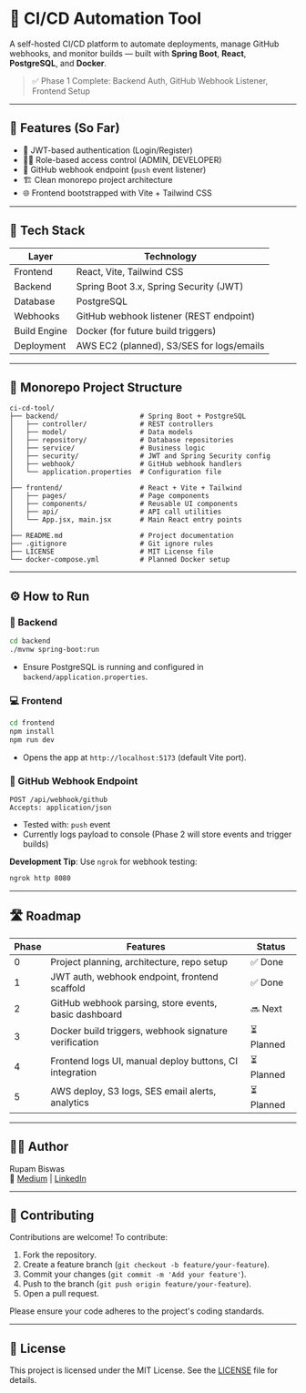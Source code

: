 # 🚀 CI/CD Automation Tool

A self-hosted CI/CD platform to automate deployments, manage GitHub webhooks, and monitor builds — built with **Spring Boot**, **React**, **PostgreSQL**, and **Docker**.

> ✅ Phase 1 Complete: Backend Auth, GitHub Webhook Listener, Frontend Setup

---

## 📌 Features (So Far)

- 🔐 JWT-based authentication (Login/Register)
- 🧑‍💻 Role-based access control (ADMIN, DEVELOPER)
- 🔗 GitHub webhook endpoint (`push` event listener)
- 🏗️ Clean monorepo project architecture
- 🌐 Frontend bootstrapped with Vite + Tailwind CSS

---

## 🧱 Tech Stack

| Layer       | Technology                                |
|-------------|--------------------------------------------|
| Frontend    | React, Vite, Tailwind CSS                  |
| Backend     | Spring Boot 3.x, Spring Security (JWT)     |
| Database    | PostgreSQL                                 |
| Webhooks    | GitHub webhook listener (REST endpoint)    |
| Build Engine| Docker (for future build triggers)         |
| Deployment  | AWS EC2 (planned), S3/SES for logs/emails  |

---

## 📁 Monorepo Project Structure

```
ci-cd-tool/
├── backend/                    # Spring Boot + PostgreSQL
│   ├── controller/             # REST controllers
│   ├── model/                  # Data models
│   ├── repository/             # Database repositories
│   ├── service/                # Business logic
│   ├── security/               # JWT and Spring Security config
│   ├── webhook/                # GitHub webhook handlers
│   └── application.properties  # Configuration file
│
├── frontend/                   # React + Vite + Tailwind
│   ├── pages/                  # Page components
│   ├── components/             # Reusable UI components
│   ├── api/                    # API call utilities
│   └── App.jsx, main.jsx       # Main React entry points
│
├── README.md                   # Project documentation
├── .gitignore                  # Git ignore rules
├── LICENSE                     # MIT License file
└── docker-compose.yml          # Planned Docker setup
```

---

## ⚙️ How to Run

### 🚀 Backend
```bash
cd backend
./mvnw spring-boot:run
```
* Ensure PostgreSQL is running and configured in `backend/application.properties`.

### 💻 Frontend
```bash
cd frontend
npm install
npm run dev
```
* Opens the app at `http://localhost:5173` (default Vite port).

### 📮 GitHub Webhook Endpoint
```
POST /api/webhook/github
Accepts: application/json
```
* Tested with: `push` event
* Currently logs payload to console (Phase 2 will store events and trigger builds)

**Development Tip**: Use `ngrok` for webhook testing:
```bash
ngrok http 8080
```

---

## 🛣️ Roadmap

| Phase | Features | Status |
|-------|----------|--------|
| 0     | Project planning, architecture, repo setup | ✅ Done |
| 1     | JWT auth, webhook endpoint, frontend scaffold | ✅ Done |
| 2     | GitHub webhook parsing, store events, basic dashboard | 🔜 Next |
| 3     | Docker build triggers, webhook signature verification | ⏳ Planned |
| 4     | Frontend logs UI, manual deploy buttons, CI integration | ⏳ Planned |
| 5     | AWS deploy, S3 logs, SES email alerts, analytics | ⏳ Planned |

---

## 🧑‍💻 Author
Rupam Biswas  
🔗 [Medium](https://medium.com/@your-medium-handle) | [LinkedIn](https://linkedin.com/in/your-linkedin-handle)

---

## 🙌 Contributing
Contributions are welcome! To contribute:
1. Fork the repository.
2. Create a feature branch (`git checkout -b feature/your-feature`).
3. Commit your changes (`git commit -m 'Add your feature'`).
4. Push to the branch (`git push origin feature/your-feature`).
5. Open a pull request.

Please ensure your code adheres to the project's coding standards.

---

## 📄 License
This project is licensed under the MIT License. See the [LICENSE](LICENSE) file for details.